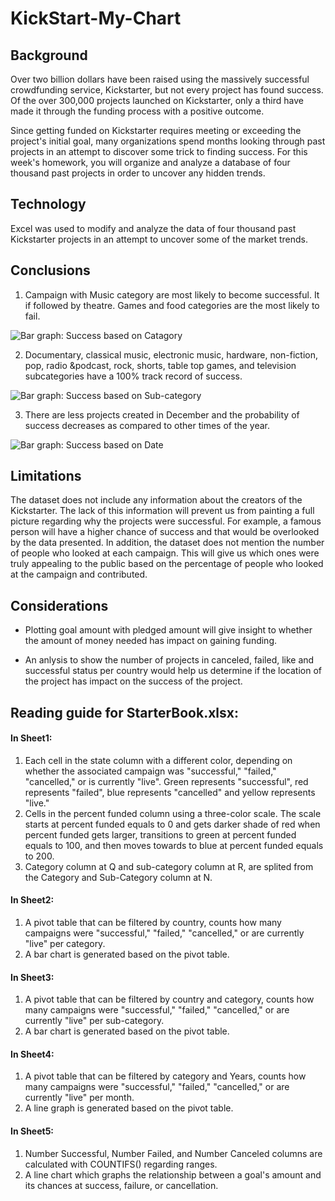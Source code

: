 # KickStart-My-Chart

## Background 
Over two billion dollars have been raised using the massively successful crowdfunding service, Kickstarter, but not every project has found success. Of the over 300,000 projects launched on Kickstarter, only a third have made it through the funding process with a positive outcome.

Since getting funded on Kickstarter requires meeting or exceeding the project's initial goal, many organizations spend months looking through past projects in an attempt to discover some trick to finding success. For this week's homework, you will organize and analyze a database of four thousand past projects in order to uncover any hidden trends.

## Technology

Excel was used to modify and analyze the data of four thousand past Kickstarter projects in an attempt to uncover some of the market trends.

## Conclusions

1. Campaign with Music category are most likely to become successful. It if followed by theatre. Games and food categories are the most likely to fail. 

![Bar graph: Success based on Catagory](https://github.com/mddesta/KickStart-My-Chart/blob/master/Images/Catagory.PNG)
    
2. Documentary, classical music, electronic music, hardware, non-fiction, pop, radio &podcast, rock, shorts, table top games, and television subcategories have a 100% track record of success. 

![Bar graph: Success based on Sub-category](https://github.com/mddesta/KickStart-My-Chart/blob/master/Images/Sub-category.PNG)
    
 3. There are less projects created in December and the probability of success decreases as compared to other times of the year. 

![Bar graph: Success based on Date](https://github.com/mddesta/KickStart-My-Chart/blob/master/Images/Date.PNG)

## Limitations

The dataset does not include any information about the creators of the Kickstarter. The lack of this information will prevent us from painting a full picture regarding why the projects were successful. For example, a famous person will have a higher chance of success and that would be overlooked by the data presented. In addition, the dataset does not mention the number of people who looked at each campaign. This will give us which ones were truly appealing to the public based on the percentage of people who looked at the campaign and contributed. 
    
## Considerations

*	Plotting goal amount with pledged amount will give insight to whether the amount of money needed has impact on gaining funding. 

*	An anlysis to show the number of projects in canceled, failed, like and successful status per country would help us determine if the location of the project has impact on the success of the project. 
## Reading guide for StarterBook.xlsx: 

#### In Sheet1:

1. Each cell in the state column with a different color, depending on whether the associated campaign was "successful," "failed," "cancelled," or is currently "live". Green represents "successful", red represents "failed", blue represents "cancelled" and yellow represents "live."
2. Cells in the percent funded column using a three-color scale. The scale starts at percent funded equals to 0 and gets darker shade of red when percent funded gets larger, transitions to green at percent funded equals to 100, and then moves towards to blue at percent funded equals to 200.
3. Category column at Q and sub-category column at R, are splited from the Category and Sub-Category column at N.

#### In Sheet2:

1. A pivot table that can be filtered by country, counts how many campaigns were "successful," "failed," "cancelled," or are currently "live" per category.
2. A bar chart is generated based on the pivot table. 

#### In Sheet3:

1. A pivot table that can be filtered by country and category, counts how many campaigns were "successful," "failed," "cancelled," or are currently "live" per sub-category.
2. A bar chart is generated based on the pivot table. 

#### In Sheet4:

1. A pivot table that can be filtered by category and Years, counts how many campaigns were "successful," "failed," "cancelled," or are currently "live" per month.
2. A line graph is generated based on the pivot table. 

#### In Sheet5:

1. Number Successful, Number Failed, and Number Canceled columns are calculated with COUNTIFS() regarding ranges. 
2. A line chart which graphs the relationship between a goal's amount and its chances at success, failure, or cancellation.
